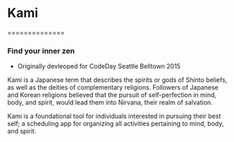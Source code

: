 # Kami
==============

### Find your inner zen

* Originally devleoped for CodeDay Seattle Belltown 2015

Kami is a Japanese term that describes the spirits or gods of Shinto beliefs, as well as the deities of complementary religions. Followers of Japanese and Korean religions believed that the pursuit of self-perfection in mind, body, and spirit, would lead them into Nirvana, their realm of salvation.

Kami is a foundational tool for individuals interested in pursuing their best self; a scheduling app for organizing all activities pertaining to mind, body, and spirit.